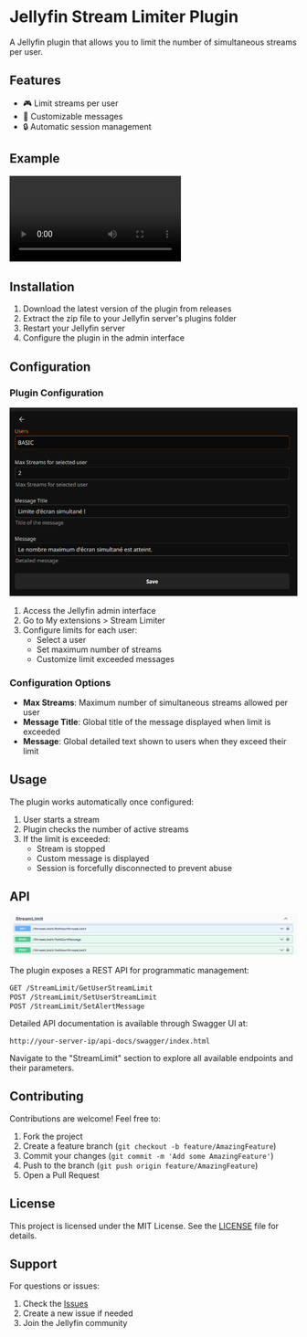 # Jellyfin Stream Limiter Plugin

A Jellyfin plugin that allows you to limit the number of simultaneous streams per user.

## Features

- 🎮 Limit streams per user
- 📝 Customizable messages
- 🔒 Automatic session management


## Example

![Example](Readme-data/exemple.mp4)


## Installation

1. Download the latest version of the plugin from releases
2. Extract the zip file to your Jellyfin server's plugins folder
3. Restart your Jellyfin server
4. Configure the plugin in the admin interface

## Configuration

### Plugin Configuration

![Plugin Configuration](Readme-data/Config.png)

1. Access the Jellyfin admin interface
2. Go to My extensions > Stream Limiter
3. Configure limits for each user:
   - Select a user
   - Set maximum number of streams
   - Customize limit exceeded messages

### Configuration Options

- **Max Streams**: Maximum number of simultaneous streams allowed per user
- **Message Title**: Global title of the message displayed when limit is exceeded
- **Message**: Global detailed text shown to users when they exceed their limit

## Usage

The plugin works automatically once configured:

1. User starts a stream
2. Plugin checks the number of active streams
3. If the limit is exceeded:
   - Stream is stopped
   - Custom message is displayed
   - Session is forcefully disconnected to prevent abuse

## API

![API](Readme-data/API.png)

The plugin exposes a REST API for programmatic management:

```http
GET /StreamLimit/GetUserStreamLimit
POST /StreamLimit/SetUserStreamLimit
POST /StreamLimit/SetAlertMessage
```

Detailed API documentation is available through Swagger UI at:
```
http://your-server-ip/api-docs/swagger/index.html
```
Navigate to the "StreamLimit" section to explore all available endpoints and their parameters.

## Contributing

Contributions are welcome! Feel free to:

1. Fork the project
2. Create a feature branch (`git checkout -b feature/AmazingFeature`)
3. Commit your changes (`git commit -m 'Add some AmazingFeature'`)
4. Push to the branch (`git push origin feature/AmazingFeature`)
5. Open a Pull Request

## License

This project is licensed under the MIT License. See the [LICENSE](LICENSE) file for details.

## Support

For questions or issues:
1. Check the [Issues](../../issues)
2. Create a new issue if needed
3. Join the Jellyfin community 